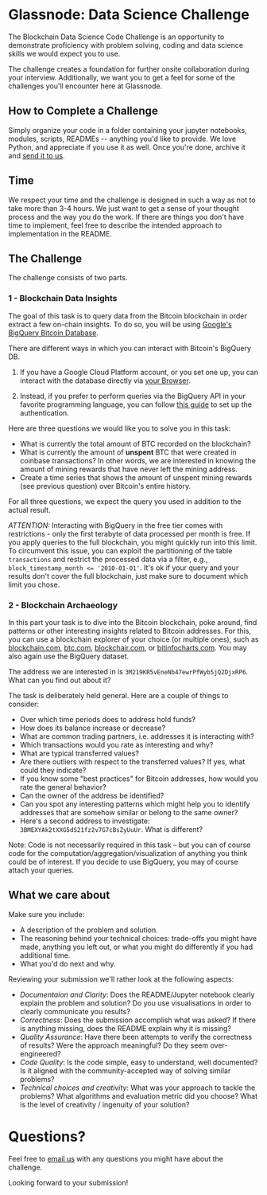 # Glassnode: Data Science Challenge

The Blockchain Data Science Code Challenge is an opportunity to demonstrate proficiency with problem solving, coding and data science skills we would expect you to use.

The challenge creates a foundation for further onsite collaboration during your interview. Additionally, we want you to get a feel for some of the challenges you'll encounter here at Glassnode.

## How to Complete a Challenge

Simply organize your code in a folder containing your jupyter notebooks, modules, scripts, READMEs -- anything you'd like to provide.
We love Python, and appreciate if you use it as well. Once you're done, archive it and [send it to us](mailto:rafael@glassnode.com).

## Time

We respect your time and the challenge is designed in such a way as not to take more than 3-4 hours.
We just want to get a sense of your thought process and the way you do the work.
If there are things you don't have time to implement, feel free to describe the intended approach to
implementation in the README. 

## The Challenge

The challenge consists of two parts.

### 1 - Blockchain Data Insights

The goal of this task is to query data from the Bitcoin blockchain in order extract a few on-chain insights.
To do so, you will be using [Google's BigQuery Bitcoin Database](https://console.cloud.google.com/marketplace/product/bitcoin/crypto-bitcoin).

There are different ways in which you can interact with Bitcoin's BigQuery DB.

1. If you have a Google Cloud Platform account, or you set one up, you can interact with the
   database directly via [your Browser](https://console.cloud.google.com/bigquery?p=bigquery-public-data&d=crypto_bitcoin&page=dataset).
   
2. Instead, if you prefer to perform queries via the BigQuery API in your favorite programming language,
   you can follow [this guide](https://cloud.google.com/bigquery/docs/quickstarts/quickstart-client-libraries) to
   set up the authentication.

Here are three questions we would like you to solve you in this task:

- What is currently the total amount of BTC recorded on the blockchain?
- What is currently the amount of **unspent** BTC that were created in coinbase transactions?
  In other words, we are interested in knowing the amount of mining rewards that have never left the mining address.
- Create a time series that shows the amount of unspent mining rewards (see previous question) over Bitcoin's entire history.

For all three questions, we expect the query you used in addition to the actual result.

*ATTENTION:* Interacting with BigQuery in the free tier comes with restrictions - only the first terabyte of data processed per month is free.
If you apply queries to the full blockchain, you might quickly run into this limit. To circumvent this issue, you can
exploit the partitioning of the table `transactions` and restrict the processed data via a filter, e.g., `block_timestamp_month <= '2010-01-01'`.
It's ok if your query and your results don't cover the full blockchain, just make sure to document which limit you chose.

### 2 - Blockchain Archaeology

In this part your task is to dive into the Bitcoin blockchain, poke around, find patterns or other
interesting insights related to Bitcoin addresses.  For this, you can use a blockchain explorer of
your choice (or multiple ones), such as
[blockchain.com](https://www.blockchain.com/explorer?view=btc),
[btc.com](https://explorer.btc.com/),
[blockchair.com](https://blockchair.com/bitcoin), or
[bitinfocharts.com](https://bitinfocharts.com/bitcoin/explorer/).
You may also again use the BigQuery dataset.

The address we are interested in is `3M219KR5vEneNb47ewrPfWyb5jQ2DjxRP6`. What
can you find out about it?

The task is deliberately held general. Here are a couple of things to consider:

 - Over which time periods does to address hold funds?
 - How does its balance increase or decrease?
 - What are common trading partners, i.e. addresses it is interacting with?
 - Which transactions would you rate as interesting and why?
 - What are typical transferred values?
 - Are there outliers with respect to the transferred values? If yes, what could they indicate?
 - If you know some "best practices" for Bitcoin addresses, how would you rate the general behavior?
 - Can the owner of the address be identified?
 - Can you spot any interesting patterns which might help you to identify addresses that are somehow similar or belong to the same owner?
 - Here's a second address to investigate: `3BMEXYAk2tXXG5dS21fz2v7G7cBsZyUuUr`. What is different?

Note: Code is not necessarily required in this task – but you can of course code for the
computation/aggregation/visualization of anything you think could be of interest. If you decide to
use BigQuery, you may of course attach your queries.



## What we care about

Make sure you include:

- A description of the problem and solution.
- The reasoning behind your technical choices: trade-offs you might have made, anything you left out, or what you might do differently if you had additional time.
- What you'd do next and why.

Reviewing your submission we'll rather look at the following aspects:

* *Documentaion and Clarity*: Does the README/Jupyter notebook clearly explain the problem and solution? Do you use visualisations in order to clearly communicate you results?
* *Correctness*: Does the submission accomplish what was asked? If there is anything missing, does the README explain why it is missing?
* *Quality Assurance*: Have there been attempts to verify the correctness of results? Were the approach meaningful? Do they seem over-engineered?
* *Code Quality*: Is the code simple, easy to understand, well documented? Is it aligned with the community-accepted way of solving similar problems?
* *Technical choices and creativity*: What was your approach to tackle the problems? What algorithms and evaluation metric did you choose? What is the level of creativity / ingenuity of your solution?

# Questions?

Feel free to [email us](mailto:rafae@glassnode.com) with any questions you might have about the challenge.

Looking forward to your submission!
